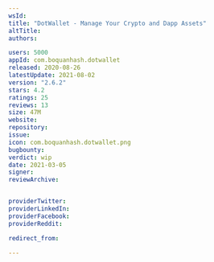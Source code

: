```yaml
---
wsId: 
title: "DotWallet - Manage Your Crypto and Dapp Assets"
altTitle: 
authors:

users: 5000
appId: com.boquanhash.dotwallet
released: 2020-08-26
latestUpdate: 2021-08-02
version: "2.6.2"
stars: 4.2
ratings: 25
reviews: 13
size: 47M
website: 
repository: 
issue: 
icon: com.boquanhash.dotwallet.png
bugbounty: 
verdict: wip
date: 2021-03-05
signer: 
reviewArchive:


providerTwitter: 
providerLinkedIn: 
providerFacebook: 
providerReddit: 

redirect_from:

---
```



